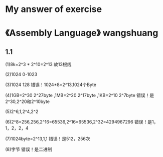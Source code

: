 # My answer of exercise 
# 《Assembly Language》 wangshuang

## 1.1

(1)8k=2^3 * 2^10=2^13 故13根线

(2)1024 0-1023

(3)1024 128 错误！1024*8=2^13,1024个Byte

(4)1GB=2^30 2^27byte ,1MB=2^20 2^17byte ,1KB=2^10 2^7byte 错误！是2^30,2^20和2^10byte

(5)2^6,1,2^4,2^2

(6)2^8=256,256,2^16=65536,2^16=65536,2^32=4294967296 错误！是1，1，2，2，4

(7)1024byte=2^13,1,1 错误！是512，256次

(8)字节 错误！是二进制



